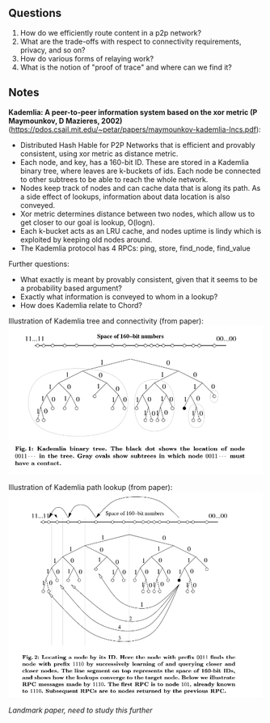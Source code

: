 ## Questions

1. How do we efficiently route content in a p2p network?
2. What are the trade-offs with respect to connectivity requirements, privacy, and so on?
3. How do various forms of relaying work?
4. What is the notion of "proof of trace" and where can we find it?

## Notes

**Kademlia: A peer-to-peer information system based on the xor metric (P Maymounkov, D Mazieres, 2002)** (https://pdos.csail.mit.edu/~petar/papers/maymounkov-kademlia-lncs.pdf):

- Distributed Hash Hable for P2P Networks that is efficient and provably consistent, using xor metric as distance metric.
- Each node, and key, has a 160-bit ID. These are stored in a Kademlia binary tree, where leaves are k-buckets of ids. Each node be connected to other subtrees to be able to reach the whole network.
- Nodes keep track of nodes and can cache data that is along its path. As a side effect of lookups, information about data location is also conveyed.
- Xor metric determines distance between two nodes, which allow us to get closer to our goal is lookup, O(logn).
- Each k-bucket acts as an LRU cache, and nodes uptime is lindy which is exploited by keeping old nodes around.
- The Kademlia protocol has 4 RPCs: ping, store, find_node, find_value

Further questions:
- What exactly is meant by provably consistent, given that it seems to be a probability based argument?
- Exactly what information is conveyed to whom in a lookup?
- How does Kademlia relate to Chord?

Illustration of Kademlia tree and connectivity (from paper):
![](assets/kademlia1.png)

Illustration of Kademlia path lookup (from paper):
![](assets/kademlia2.png)

*Landmark paper, need to study this further*

